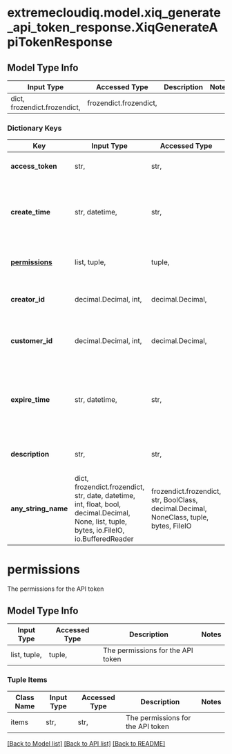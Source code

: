 # extremecloudiq.model.xiq_generate_api_token_response.XiqGenerateApiTokenResponse

## Model Type Info
Input Type | Accessed Type | Description | Notes
------------ | ------------- | ------------- | -------------
dict, frozendict.frozendict,  | frozendict.frozendict,  |  | 

### Dictionary Keys
Key | Input Type | Accessed Type | Description | Notes
------------ | ------------- | ------------- | ------------- | -------------
**access_token** | str,  | str,  | The API access token | 
**create_time** | str, datetime,  | str,  | The create timestamp | value must conform to RFC-3339 date-time
**[permissions](#permissions)** | list, tuple,  | tuple,  | The permissions for the API token | 
**creator_id** | decimal.Decimal, int,  | decimal.Decimal,  | The user ID who created the API token | value must be a 64 bit integer
**customer_id** | decimal.Decimal, int,  | decimal.Decimal,  | The customer ID who owns the API token | value must be a 64 bit integer
**expire_time** | str, datetime,  | str,  | The expire timestamp, if null means no expiration | [optional] value must conform to RFC-3339 date-time
**description** | str,  | str,  | The description for the API token | [optional] 
**any_string_name** | dict, frozendict.frozendict, str, date, datetime, int, float, bool, decimal.Decimal, None, list, tuple, bytes, io.FileIO, io.BufferedReader | frozendict.frozendict, str, BoolClass, decimal.Decimal, NoneClass, tuple, bytes, FileIO | any string name can be used but the value must be the correct type | [optional]

# permissions

The permissions for the API token

## Model Type Info
Input Type | Accessed Type | Description | Notes
------------ | ------------- | ------------- | -------------
list, tuple,  | tuple,  | The permissions for the API token | 

### Tuple Items
Class Name | Input Type | Accessed Type | Description | Notes
------------- | ------------- | ------------- | ------------- | -------------
items | str,  | str,  | The permissions for the API token | 

[[Back to Model list]](../../README.md#documentation-for-models) [[Back to API list]](../../README.md#documentation-for-api-endpoints) [[Back to README]](../../README.md)

